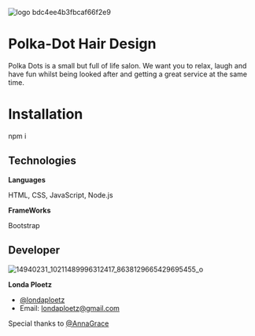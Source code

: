 ![logo bdc4ee4b3fbcaf66f2e9](https://user-images.githubusercontent.com/117487226/213272446-375eaa90-10b7-4d8c-a47d-a60d13a98b8c.png)

# Polka-Dot Hair Design

Polka Dots is a small but full of life salon.
We want you to relax, laugh and have fun whilst being looked after and getting a great service at the same time.   

# Installation
npm i
## Technologies

 **Languages**

HTML, CSS, JavaScript, Node.js

**FrameWorks**

Bootstrap
## Developer
![14940231_10211489996312417_8638129665429695455_o](https://user-images.githubusercontent.com/117487226/213272468-e2d9c565-c549-4751-a448-48b6bbb143f9.jpg)

**Londa Ploetz**
- [@londaploetz](https://www.github.com/londaploetz)
- Email: londaploetz@gmail.com

Special thanks to [@AnnaGrace](https://www.github.com/AnnaGrace)

